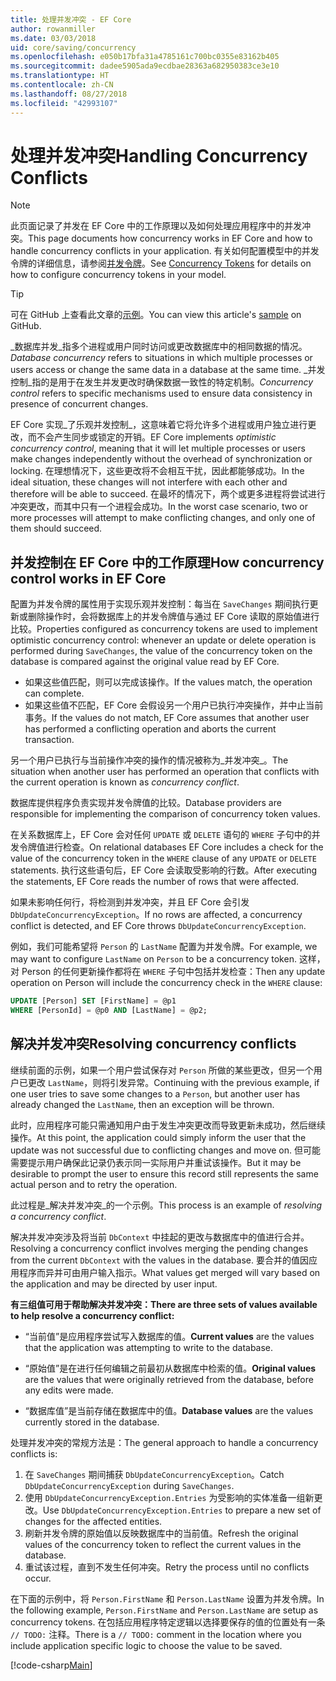 ```yaml
---
title: 处理并发冲突 - EF Core
author: rowanmiller
ms.date: 03/03/2018
uid: core/saving/concurrency
ms.openlocfilehash: e050b17bfa31a4785161c700bc0355e83162b405
ms.sourcegitcommit: dadee5905ada9ecdbae28363a682950383ce3e10
ms.translationtype: HT
ms.contentlocale: zh-CN
ms.lasthandoff: 08/27/2018
ms.locfileid: "42993107"
---
```

# <a name="handling-concurrency-conflicts"></a><span data-ttu-id="65583-102">处理并发冲突</span><span class="sxs-lookup"><span data-stu-id="65583-102">Handling Concurrency Conflicts</span></span>

> [!NOTE]
> <span data-ttu-id="65583-103">此页面记录了并发在 EF Core 中的工作原理以及如何处理应用程序中的并发冲突。</span><span class="sxs-lookup"><span data-stu-id="65583-103">This page documents how concurrency works in EF Core and how to handle concurrency conflicts in your application.</span></span> <span data-ttu-id="65583-104">有关如何配置模型中的并发令牌的详细信息，请参阅[并发令牌](xref:core/modeling/concurrency)。</span><span class="sxs-lookup"><span data-stu-id="65583-104">See [Concurrency Tokens](xref:core/modeling/concurrency) for details on how to configure concurrency tokens in your model.</span></span>

> [!TIP]
> <span data-ttu-id="65583-105">可在 GitHub 上查看此文章的[示例](https://github.com/aspnet/EntityFramework.Docs/tree/master/samples/core/Saving/Saving/Concurrency/)。</span><span class="sxs-lookup"><span data-stu-id="65583-105">You can view this article's [sample](https://github.com/aspnet/EntityFramework.Docs/tree/master/samples/core/Saving/Saving/Concurrency/) on GitHub.</span></span>

<span data-ttu-id="65583-106">_数据库并发_指多个进程或用户同时访问或更改数据库中的相同数据的情况。</span><span class="sxs-lookup"><span data-stu-id="65583-106">_Database concurrency_ refers to situations in which multiple processes or users access or change the same data in a database at the same time.</span></span> <span data-ttu-id="65583-107">_并发控制_指的是用于在发生并发更改时确保数据一致性的特定机制。</span><span class="sxs-lookup"><span data-stu-id="65583-107">_Concurrency control_ refers to specific mechanisms used to ensure data consistency in presence of concurrent changes.</span></span>

<span data-ttu-id="65583-108">EF Core 实现_了乐观并发控制_，这意味着它将允许多个进程或用户独立进行更改，而不会产生同步或锁定的开销。</span><span class="sxs-lookup"><span data-stu-id="65583-108">EF Core implements _optimistic concurrency control_, meaning that it will let multiple processes or users make changes independently without the overhead of synchronization or locking.</span></span> <span data-ttu-id="65583-109">在理想情况下，这些更改将不会相互干扰，因此都能够成功。</span><span class="sxs-lookup"><span data-stu-id="65583-109">In the ideal situation, these changes will not interfere with each other and therefore will be able to succeed.</span></span> <span data-ttu-id="65583-110">在最坏的情况下，两个或更多进程将尝试进行冲突更改，而其中只有一个进程会成功。</span><span class="sxs-lookup"><span data-stu-id="65583-110">In the worst case scenario, two or more processes will attempt to make conflicting changes, and only one of them should succeed.</span></span>

## <a name="how-concurrency-control-works-in-ef-core"></a><span data-ttu-id="65583-111">并发控制在 EF Core 中的工作原理</span><span class="sxs-lookup"><span data-stu-id="65583-111">How concurrency control works in EF Core</span></span>

<span data-ttu-id="65583-112">配置为并发令牌的属性用于实现乐观并发控制：每当在 `SaveChanges` 期间执行更新或删除操作时，会将数据库上的并发令牌值与通过 EF Core 读取的原始值进行比较。</span><span class="sxs-lookup"><span data-stu-id="65583-112">Properties configured as concurrency tokens are used to implement optimistic concurrency control: whenever an update or delete operation is performed during `SaveChanges`, the value of the concurrency token on the database is compared against the original value read by EF Core.</span></span>

- <span data-ttu-id="65583-113">如果这些值匹配，则可以完成该操作。</span><span class="sxs-lookup"><span data-stu-id="65583-113">If the values match, the operation can complete.</span></span>
- <span data-ttu-id="65583-114">如果这些值不匹配，EF Core 会假设另一个用户已执行冲突操作，并中止当前事务。</span><span class="sxs-lookup"><span data-stu-id="65583-114">If the values do not match, EF Core assumes that another user has performed a conflicting operation and aborts the current transaction.</span></span>

<span data-ttu-id="65583-115">另一个用户已执行与当前操作冲突的操作的情况被称为_并发冲突_。</span><span class="sxs-lookup"><span data-stu-id="65583-115">The situation when another user has performed an operation that conflicts with the current operation is known as _concurrency conflict_.</span></span>

<span data-ttu-id="65583-116">数据库提供程序负责实现并发令牌值的比较。</span><span class="sxs-lookup"><span data-stu-id="65583-116">Database providers are responsible for implementing the comparison of concurrency token values.</span></span>

<span data-ttu-id="65583-117">在关系数据库上，EF Core 会对任何 `UPDATE` 或 `DELETE` 语句的 `WHERE` 子句中的并发令牌值进行检查。</span><span class="sxs-lookup"><span data-stu-id="65583-117">On relational databases EF Core includes a check for the value of the concurrency token in the `WHERE` clause of any `UPDATE` or `DELETE` statements.</span></span> <span data-ttu-id="65583-118">执行这些语句后，EF Core 会读取受影响的行数。</span><span class="sxs-lookup"><span data-stu-id="65583-118">After executing the statements, EF Core reads the number of rows that were affected.</span></span>

<span data-ttu-id="65583-119">如果未影响任何行，将检测到并发冲突，并且 EF Core 会引发 `DbUpdateConcurrencyException`。</span><span class="sxs-lookup"><span data-stu-id="65583-119">If no rows are affected, a concurrency conflict is detected, and EF Core throws `DbUpdateConcurrencyException`.</span></span>

<span data-ttu-id="65583-120">例如，我们可能希望将 `Person` 的 `LastName` 配置为并发令牌。</span><span class="sxs-lookup"><span data-stu-id="65583-120">For example, we may want to configure `LastName` on `Person` to be a concurrency token.</span></span> <span data-ttu-id="65583-121">这样，对 Person 的任何更新操作都将在 `WHERE` 子句中包括并发检查：</span><span class="sxs-lookup"><span data-stu-id="65583-121">Then any update operation on Person will include the concurrency check in the `WHERE` clause:</span></span>

``` sql
UPDATE [Person] SET [FirstName] = @p1
WHERE [PersonId] = @p0 AND [LastName] = @p2;
```

## <a name="resolving-concurrency-conflicts"></a><span data-ttu-id="65583-122">解决并发冲突</span><span class="sxs-lookup"><span data-stu-id="65583-122">Resolving concurrency conflicts</span></span>

<span data-ttu-id="65583-123">继续前面的示例，如果一个用户尝试保存对 `Person` 所做的某些更改，但另一个用户已更改 `LastName`，则将引发异常。</span><span class="sxs-lookup"><span data-stu-id="65583-123">Continuing with the previous example, if one user tries to save some changes to a `Person`, but another user has already changed the `LastName`, then an exception will be thrown.</span></span>

<span data-ttu-id="65583-124">此时，应用程序可能只需通知用户由于发生冲突更改而导致更新未成功，然后继续操作。</span><span class="sxs-lookup"><span data-stu-id="65583-124">At this point, the application could simply inform the user that the update was not successful due to conflicting changes and move on.</span></span> <span data-ttu-id="65583-125">但可能需要提示用户确保此记录仍表示同一实际用户并重试该操作。</span><span class="sxs-lookup"><span data-stu-id="65583-125">But it may be desirable to prompt the user to ensure this record still represents the same actual person and to retry the operation.</span></span>

<span data-ttu-id="65583-126">此过程是_解决并发冲突_的一个示例。</span><span class="sxs-lookup"><span data-stu-id="65583-126">This process is an example of _resolving a concurrency conflict_.</span></span>

<span data-ttu-id="65583-127">解决并发冲突涉及将当前 `DbContext` 中挂起的更改与数据库中的值进行合并。</span><span class="sxs-lookup"><span data-stu-id="65583-127">Resolving a concurrency conflict involves merging the pending changes from the current `DbContext` with the values in the database.</span></span> <span data-ttu-id="65583-128">要合并的值因应用程序而异并可由用户输入指示。</span><span class="sxs-lookup"><span data-stu-id="65583-128">What values get merged will vary based on the application and may be directed by user input.</span></span>

<span data-ttu-id="65583-129">**有三组值可用于帮助解决并发冲突：**</span><span class="sxs-lookup"><span data-stu-id="65583-129">**There are three sets of values available to help resolve a concurrency conflict:**</span></span>

* <span data-ttu-id="65583-130">“当前值”是应用程序尝试写入数据库的值。</span><span class="sxs-lookup"><span data-stu-id="65583-130">**Current values** are the values that the application was attempting to write to the database.</span></span>

* <span data-ttu-id="65583-131">“原始值”是在进行任何编辑之前最初从数据库中检索的值。</span><span class="sxs-lookup"><span data-stu-id="65583-131">**Original values** are the values that were originally retrieved from the database, before any edits were made.</span></span>

* <span data-ttu-id="65583-132">“数据库值”是当前存储在数据库中的值。</span><span class="sxs-lookup"><span data-stu-id="65583-132">**Database values** are the values currently stored in the database.</span></span>

<span data-ttu-id="65583-133">处理并发冲突的常规方法是：</span><span class="sxs-lookup"><span data-stu-id="65583-133">The general approach to handle a concurrency conflicts is:</span></span>

1. <span data-ttu-id="65583-134">在 `SaveChanges` 期间捕获 `DbUpdateConcurrencyException`。</span><span class="sxs-lookup"><span data-stu-id="65583-134">Catch `DbUpdateConcurrencyException` during `SaveChanges`.</span></span>
2. <span data-ttu-id="65583-135">使用 `DbUpdateConcurrencyException.Entries` 为受影响的实体准备一组新更改。</span><span class="sxs-lookup"><span data-stu-id="65583-135">Use `DbUpdateConcurrencyException.Entries` to prepare a new set of changes for the affected entities.</span></span>
3. <span data-ttu-id="65583-136">刷新并发令牌的原始值以反映数据库中的当前值。</span><span class="sxs-lookup"><span data-stu-id="65583-136">Refresh the original values of the concurrency token to reflect the current values in the database.</span></span>
4. <span data-ttu-id="65583-137">重试该过程，直到不发生任何冲突。</span><span class="sxs-lookup"><span data-stu-id="65583-137">Retry the process until no conflicts occur.</span></span>

<span data-ttu-id="65583-138">在下面的示例中，将 `Person.FirstName` 和 `Person.LastName` 设置为并发令牌。</span><span class="sxs-lookup"><span data-stu-id="65583-138">In the following example, `Person.FirstName` and `Person.LastName` are setup as concurrency tokens.</span></span> <span data-ttu-id="65583-139">在包括应用程序特定逻辑以选择要保存的值的位置处有一条 `// TODO:` 注释。</span><span class="sxs-lookup"><span data-stu-id="65583-139">There is a `// TODO:` comment in the location where you include application specific logic to choose the value to be saved.</span></span>

[!code-csharp[Main](../../../samples/core/Saving/Saving/Concurrency/Sample.cs?name=ConcurrencyHandlingCode&highlight=34-35)]
